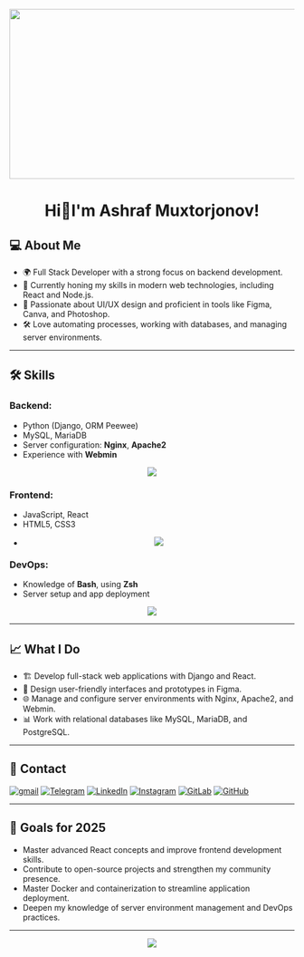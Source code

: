 <br clear="both">

<div align="center">
  <img height="300" width="600" src="https://user-images.githubusercontent.com/74038190/225813708-98b745f2-7d22-48cf-9150-083f1b00d6c9.gif"  />
</div>

###

# <h1 align="center">Hi👋I'm Ashraf Muxtorjonov!</h1>

## 💻 About Me
- 🌍 Full Stack Developer with a strong focus on backend development.
- 🌱 Currently honing my skills in modern web technologies, including React and Node.js.
- 🎨 Passionate about UI/UX design and proficient in tools like Figma, Canva, and Photoshop.
- 🛠 Love automating processes, working with databases, and managing server environments.

---

## 🛠 Skills
### Backend:
- Python (Django, ORM Peewee)
- MySQL, MariaDB
- Server configuration: **Nginx**, **Apache2**
- Experience with **Webmin**
<p align="center">
  <a href="https://skillicons.dev">
    <img src="https://skillicons.dev/icons?i=git,django,flask,python,fastapi,cpp,express,postgres,java" />
  </a>
</p>

### Frontend:
- JavaScript, React
- HTML5, CSS3
- <p align="center">
  <a href="https://skillicons.dev">
    <img src="https://skillicons.dev/icons?i=js,react,html,css,sass,bootstrap,figma,ae,electron" />
  </a>
</p>

### DevOps:
- Knowledge of **Bash**, using **Zsh**
- Server setup and app deployment
<p align="center">
  <a href="https://skillicons.dev">
    <img src="https://skillicons.dev/icons?i=docker,npm,gitlab,github,git,mysql,nginx,apache,bash,selenium,grafana,postgres,linux,postman,vim,aws,bootstrap" /> 
  </a>
</p>

---

## 📈 What I Do
- 🏗 Develop full-stack web applications with Django and React.
- 🎨 Design user-friendly interfaces and prototypes in Figma.
- 🌐 Manage and configure server environments with Nginx, Apache2, and Webmin.
- 📊 Work with relational databases like MySQL, MariaDB, and PostgreSQL.

---

## 📩 Contact
[![gmail](https://img.shields.io/badge/Gmail-D14836?style=for-the-badge&logo=gmail&logoColor=white)](mailto:Ashrafjon_Mukhtorjonov@student.itpu.uz)
[![Telegram](https://img.shields.io/badge/Telegram-2CA5E0?style=for-the-badge&logo=telegram&logoColor=white)](https://t.me/Ashraf_571)
[![LinkedIn](https://img.shields.io/badge/linkedin-%230077B5.svg?style=for-the-badge&logo=linkedin&logoColor=white)](https://www.linkedin.com/in/ashraf-mukhtorjonov-01853632b)
[![Instagram](https://img.shields.io/badge/Instagram-%23E4405F.svg?style=for-the-badge&logo=Instagram&logoColor=white)](https://www.instagram.com/ashik_4551/)
[![GitLab](https://img.shields.io/badge/gitlab-%23181717.svg?style=for-the-badge&logo=gitlab&logoColor=white)](https://gitlab.com/Ashraf0ev)
[![GitHub](https://img.shields.io/badge/github-%23121011.svg?style=for-the-badge&logo=github&logoColor=white)](https://github.com/Ashraf0ev)

---

## 🚀 Goals for 2025
- Master advanced React concepts and improve frontend development skills.
- Contribute to open-source projects and strengthen my community presence.
- Master Docker and containerization to streamline application deployment.
- Deepen my knowledge of server environment management and DevOps practices.

---

<div align="center">
  <img src="https://visitor-badge.laobi.icu/badge?page_id=filimonovalexey.filimonovalexey&"  />
</div>
